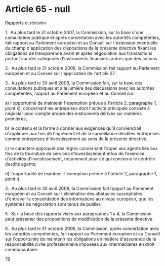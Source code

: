 # Article 65 - null


Rapports et révision

1.  Au plus tard le 31 octobre 2007, la Commission, sur la base d'une consultation publique et après concertation avec les autorités compétentes, fait rapport au Parlement européen et au Conseil sur l'extension éventuelle du champ d'application des dispositions de la présente directive fixant les obligations de transparence avant et après négociation aux transactions portant sur des catégories d'instruments financiers autres que des actions.

2.  Au plus tard le 31 octobre 2008, la Commission fait rapport au Parlement européen et au Conseil sur l'application de l'article 27.

3.  Au plus tard le 30 avril 2008, la Commission fait, sur la base des consultations publiques et à la lumière des discussions avec les autorités compétentes, rapport au Parlement européen et au Conseil sur:

a) l'opportunité de maintenir l'exemption prévue à l'article 2, paragraphe 1, point k), concernant les entreprises dont l'activité principale consiste à négocier pour compte propre des instruments dérivés sur matières premières;

b) le contenu et la forme à donner aux exigences qu'il conviendrait d'appliquer aux fins de l'agrément et de la surveillance desdites entreprises comme entreprises d'investissement au sens de la présente directive;

c) le caractère approprié des règles concernant l'appel aux agents liés aux fins de la fourniture de services d'investissement et/ou de l'exercice d'activités d'investissement, notamment pour ce qui concerne le contrôle desdits agents;

d) l'opportunité de maintenir l'exemption prévue à l'article 2, paragraphe 1, point i).

4.  Au plus tard le 30 avril 2008, la Commission fait rapport au Parlement européen et au Conseil sur l'élimination des obstacles susceptibles d'entraver la consolidation des informations au niveau européen, que les systèmes de négociation sont tenus de publier.

5.  Sur la base des rapports visés aux paragraphes 1 à 4, la Commission peut présenter des propositions de modification de la présente directive.

6.  Au plus tard le 31 octobre 2006, la Commission, après concertation avec les autorités compétentes, fait rapport au Parlement européen et au Conseil sur l'opportunité de maintenir les obligations en matière d'assurance de la responsabilité civile professionnelle imposées aux intermédiaires en droit communautaire.

?B
